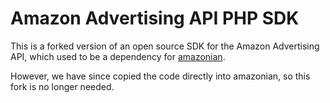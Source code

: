 # Amazon Advertising API PHP SDK

This is a forked version of an open source SDK for the Amazon Advertising API, which used to be a dependency for [amazonian](https://github.com/Brainlabs-Digital/amazonian).

However, we have since copied the code directly into amazonian, so this fork is no longer needed.
